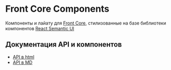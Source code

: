 # Front Core Components

Компоненты и лайату для [Front Core](https://bitbucket.org/kinjeiro/frontcore),
стилизованные на базе библиотеки компонентов [React Semantic UI](https://react.semantic-ui.com)

## Документация API и компонентов
* [API в html](./docs/api/index.html)
* [API в MD](./docs/api.md)
